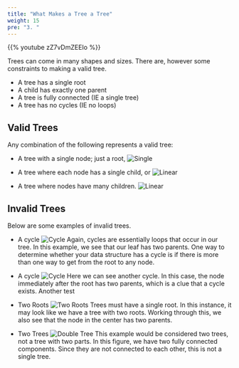 ```yaml
---
title: "What Makes a Tree a Tree"
weight: 15
pre: "3. "
---
```

{{% youtube zZ7vDmZEEIo %}}


Trees can come in many shapes and sizes. There are, however some constraints to making a valid tree. 

- A tree has a single root
- A child has exactly one parent
- A tree is fully connected (IE a single tree)
- A tree has no cycles (IE no loops)


Valid Trees
---
Any combination of the following represents a valid tree:
- A tree with a single node; just a root,
![Single](../../images/2/2Tree_Simple.png)

- A tree where each node has a single child, or
![Linear](../../images/2/2Tree_Linear.png)

- A tree where nodes have many children.
![Linear](../../images/2/2Tree_Wide.png)

 

Invalid Trees
---

Below are some examples of invalid trees.

- A cycle 
![Cycle](../../images/2/2Tree_Cycle.png)
Again, cycles are essentially loops that occur in our tree. In this example, we see that our leaf has two parents. One way to determine whether your data structure has a cycle is if there is more than one way to get from the root to any node. 

- A cycle 
![Cycle](../../images/2/2Tree_Cycle2.png)
Here we can see another cycle. In this case, the node immediately after the root has two parents, which is a clue that a cycle exists. Another test 

- Two Roots
![Two Roots](../../images/2/2Tree_TwoRoots.png)
Trees must have a single root. In this instance, it may look like we have a tree with two roots. Working through this, we also see that the node in the center has two parents. 

- Two Trees
![Double Tree](../../images/2/2Tree_DoubleTree.png)
This example would be considered two trees, not a tree with two parts. In this figure, we have two fully connected components. Since they are not connected to each other, this is not a single tree. 
